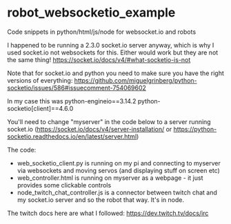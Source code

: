 # robot_websocketio_example

Code snippets in python/html/js/node for websocket.io and robots

I happened to be running a 2.3.0 socket.io server anyway, which is why I used 
socket.io not websockets for this. Either would work but they are not the same thing! 
https://socket.io/docs/v4/#what-socketio-is-not

Note that for socket.io and python you need to make sure you have the right versions of everything:
https://github.com/miguelgrinberg/python-socketio/issues/586#issuecomment-754069602

In my case this was python-engineio==3.14.2 python-socketio[client]==4.6.0

You'll need to change "myserver" in the code below to a server running socket.io 
(https://socket.io/docs/v4/server-installation/ or 
https://python-socketio.readthedocs.io/en/latest/server.html)

The code:
 * web_socketio_client.py is running on my pi and connecting to myserver via websockets and moving servos (and displaying stuff on screen etc)
 * web_controller.html is running on myserver as a webpage - it just provides some clickable controls
 * node_twitch_chat_controller.js is a connector between twitch chat and my socket.io server and so the robot that way. It's in node.

The twitch docs here are what I followed: https://dev.twitch.tv/docs/irc

